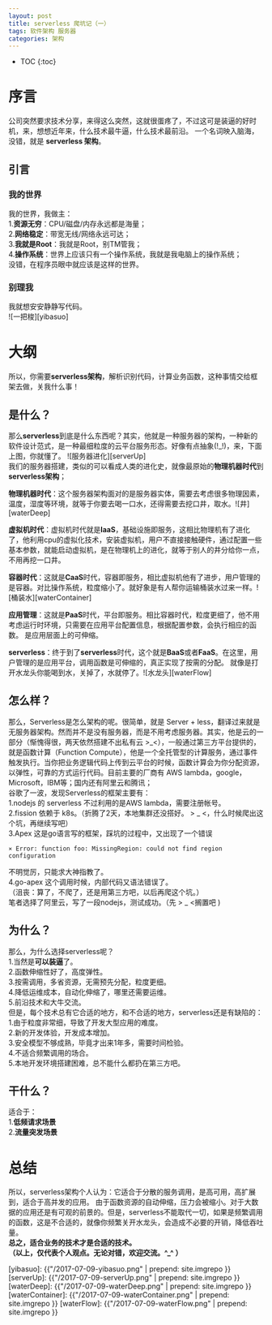 ```yaml
---
layout: post
title: serverless 爬坑记（一）
tags: 软件架构 服务器 
categories: 架构
---
```


* TOC
{:toc}

# 序言

公司突然要求技术分享，来得这么突然，这就很蛋疼了，不过这可是装逼的好时机，来，想想近年来，什么技术最牛逼，什么技术最前沿。 一个名词映入脑海，没错，就是 **serverless 架构**。

## 引言

### 我的世界

我的世界，我做主：<br />
1.**资源无穷**：CPU/磁盘/内存永远都是海量；<br />
2.**网络稳定**：带宽无线/网络永远可达；<br />
3.**我就是Root**：我就是Root，别TM管我；<br />
4.**操作系统**：世界上应该只有一个操作系统，我就是我电脑上的操作系统；<br />
没错，在程序员眼中就应该是这样的世界。<br />

### 别理我

我就想安安静静写代码。<br/>
![一把梭][yibasuo]

# 大纲
所以，你需要**serverless架构**，解析识别代码，计算业务函数，这种事情交给框架去做，关我什么事！

## 是什么？
那么**serverless**到底是什么东西呢？其实，他就是一种服务器的架构，一种新的软件设计范式，是一种最细粒度的云平台服务形态。好像有点抽象(!_!)，来，下面上图，你就懂了。
![服务器进化][serverUp]<br/>
我们的服务器搭建，类似的可以看成人类的进化史，就像最原始的**物理机器时代**到**serverless架构**；<br />

**物理机器时代**：这个服务器架构面对的是服务器实体，需要去考虑很多物理因素，温度，湿度等环境，就等于你要去喝一口水，还得需要去挖口井，取水。![井][waterDeep]

**虚拟机时代**：虚拟机时代就是**IaaS**，基础设施即服务，这相比物理机有了进化了，他利用cpu的虚拟化技术，安装虚拟机，用户不直接接触硬件，通过配置一些基本参数，就能启动虚拟机，是在物理机上的进化，就等于别人的井分给你一点，不用再挖一口井。

**容器时代**：这就是**CaaS**时代，容器即服务，相比虚拟机他有了进步，用户管理的是容器。对比操作系统，粒度缩小了。就好象是有人帮你运输桶装水过来一样。![桶装水][waterContainer]

**应用管理**：这就是**PaaS**时代，平台即服务。相比容器时代，粒度更细了，他不用考虑运行时环境，只需要在应用平台配置信息，根据配置参数，会执行相应的函数。 是应用层面上的可伸缩。

**serverless**：终于到了**serverless**时代，这个就是**BaaS**或者**FaaS**。在这里，用户管理的是应用平台，调用函数是可伸缩的，真正实现了按需的分配。 就像是打开水龙头你能喝到水，关掉了，水就停了。![水龙头][waterFlow]

## 怎么样？

那么，Serverless是怎么架构的呢。很简单，就是 Server + less，翻译过来就是无服务器架构。然而并不是没有服务器，而是不用考虑服务器。其实，他是云的一部分（惭愧得很，两天依然搭建不出私有云 >_<），一般通过第三方平台提供的，就是函数计算（Function Compute），他是一个全托管型的计算服务，通过事件触发执行。当你把业务逻辑代码上传到云平台的时候，函数计算会为你分配资源，以弹性，可靠的方式运行代码。目前主要的厂商有 AWS lambda，google，Microsoft，IBM等；国内还有阿里云和腾讯；<br />
谷歌了一波，发现Serverless的框架主要有：<br />
1.nodejs 的 serverless 不过利用的是AWS lambda，需要注册帐号。<br />
2.fission 依赖于 k8s。（折腾了2天，本地集群还没搭好。 > _ <，什么时候爬出这个坑，再继续写吧）<br />
3.Apex 这是go语言写的框架，踩坑的过程中，又出现了一个错误<br />
~~~
⨯ Error: function foo: MissingRegion: could not find region configuration
~~~
不明觉厉，只能求大神指教了。<br />
4.go-apex 这个调用时候，内部代码又语法错误了。<br />
（沮丧：算了，不爬了，还是用第三方吧，以后再爬这个坑。）<br />
笔者选择了阿里云，写了一段nodejs，测试成功。（先 > _ <搁置吧 )

## 为什么？

那么，为什么选择serverless呢？ <br />
1.当然是**可以装逼**了。<br />
2.函数伸缩性好了，高度弹性。<br />
3.按需调用，多省资源，无需预先分配，粒度更细。<br/>
4.降低运维成本，自动化伸缩了，哪里还需要运维。<br />
5.前沿技术和大牛交流。<br />
但是，每个技术总有它合适的地方，和不合适的地方，serverless还是有缺陷的：<br />
1.由于粒度非常细，导致了开发大型应用的难度。<br />
2.新的开发体验，开发成本增加。<br />
3.安全模型不够成熟，毕竟才出来1年多，需要时间检验。<br />
4.不适合频繁调用的场合。<br />
5.本地开发环境搭建困难，总不能什么都扔在第三方吧。<br />

## 干什么？

适合于：<br />
1.**低频请求场景**<br />
2.**流量突发场景**<br />

# 总结

所以，serverless架构个人认为：它适合于分散的服务调用，是高可用，高扩展到，适合于高并发的应用。 由于函数资源的自动伸缩，压力会被缩小。对于大数据的应用还是有可观的前景的。但是，serverless不能取代一切，如果是频繁调用的函数，这是不合适的，就像你频繁关开水龙头，会造成不必要的开销，降低吞吐量。<br/>
**总之，适合业务的技术才是合适的技术。**<br />
**（以上，仅代表个人观点。无论对错，欢迎交流。^_^ ）**


[yibasuo]: {{"/2017-07-09-yibasuo.png" | prepend: site.imgrepo }}
[serverUp]: {{"/2017-07-09-serverUp.png" | prepend: site.imgrepo }}
[waterDeep]: {{"/2017-07-09-waterDeep.png" | prepend: site.imgrepo }}
[waterContainer]: {{"/2017-07-09-waterContainer.png" | prepend: site.imgrepo }}
[waterFlow]: {{"/2017-07-09-waterFlow.png" | prepend: site.imgrepo }}
